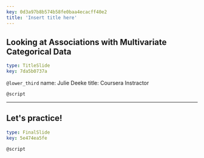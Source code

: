 ```yaml
---
key: 0d3a97b8b574b58fe0baa4ecacff40e2
title: 'Insert title here'
---
```


## Looking at Associations with Multivariate Categorical Data

```yaml
type: TitleSlide
key: 7da5b0737a
```

`@lower_third`
name: Julie Deeke
title: Coursera Instractor

`@script`


---

## Let's practice!

```yaml
type: FinalSlide
key: 5e474ea5fe
```

`@script`
